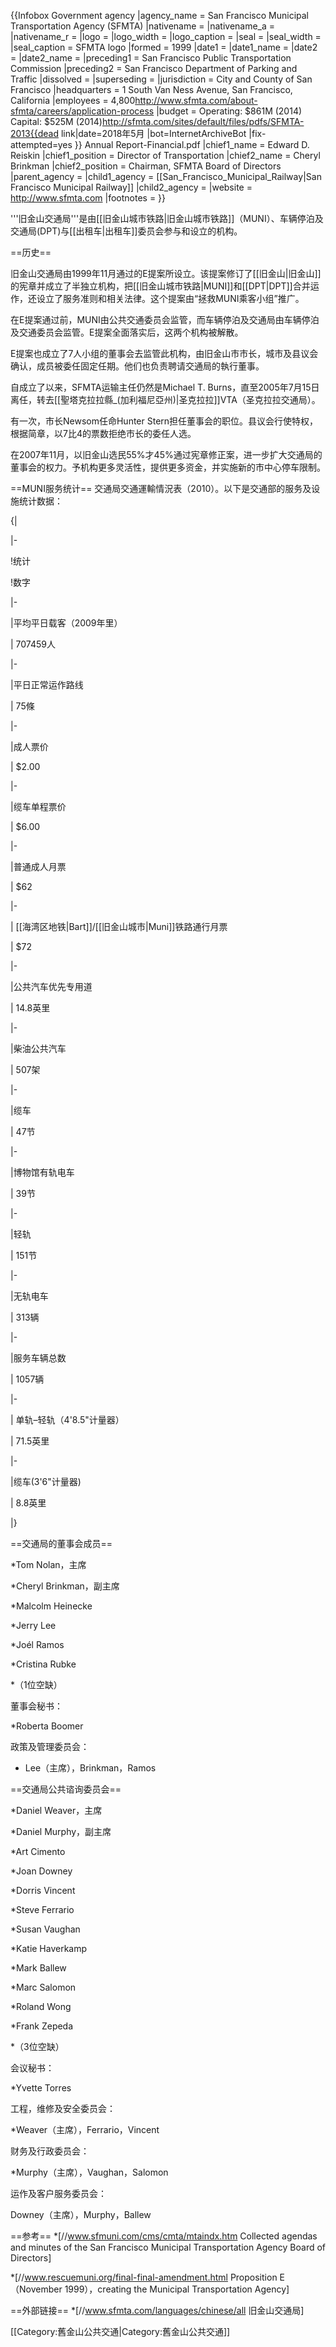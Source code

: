 {{Infobox Government agency
|agency_name     = San Francisco Municipal Transportation Agency (SFMTA)
|nativename      =
|nativename_a    =
|nativename_r    =
|logo            = <!-- 檔案不存在 Sfmta logo.png -->
|logo_width      =
|logo_caption    =
|seal            =
|seal_width      =
|seal_caption    = SFMTA logo
|formed          = 1999
|date1           =
|date1_name      =
|date2           =
|date2_name      =
|preceding1      = San Francisco Public Transportation Commission
|preceding2      = San Francisco Department of Parking and Traffic
|dissolved       =
|superseding     =
|jurisdiction    = City and County of San Francisco
|headquarters    = 1 South Van Ness Avenue, San Francisco, California
|employees       = 4,800<ref>http://www.sfmta.com/about-sfmta/careers/application-process</ref>
|budget          = Operating: $861M (2014)<br />Capital: $525M (2014)<ref>http://sfmta.com/sites/default/files/pdfs/SFMTA-2013{{dead link|date=2018年5月 |bot=InternetArchiveBot |fix-attempted=yes }} Annual Report-Financial.pdf</ref>
|chief1_name     = Edward D. Reiskin
|chief1_position = Director of Transportation
|chief2_name     = Cheryl Brinkman
|chief2_position = Chairman, SFMTA Board of Directors
|parent_agency   =
|child1_agency   = [[San_Francisco_Municipal_Railway|San Francisco Municipal Railway]]
|child2_agency   =
|website         = http://www.sfmta.com
|footnotes       =
}}

'''旧金山交通局'''是由[[旧金山城市铁路|旧金山城市铁路]]（MUNI）、车辆停泊及交通局(DPT)与[[出租车|出租车]]委员会参与和设立的机构。

==历史==

旧金山交通局由1999年11月通过的E提案所设立。该提案修订了[[旧金山|旧金山]]的宪章并成立了半独立机构，把[[旧金山城市铁路|MUNI]]和[[DPT|DPT]]合并运作，还设立了服务准则和相关法律。这个提案由“拯救MUNI乘客小组”推广。

在E提案通过前，MUNI由公共交通委员会监管，而车辆停泊及交通局由车辆停泊及交通委员会监管。E提案全面落实后，这两个机构被解散。

E提案也成立了7人小组的董事会去监管此机构，由旧金山市市长，城市及县议会确认，成员被委任固定任期。他们也负责聘请交通局的執行董事。

自成立了以来，SFMTA运输主任仍然是Michael T. Burns，直至2005年7月15日离任，转去[[聖塔克拉拉縣_(加利福尼亞州)|圣克拉拉]]VTA（圣克拉拉交通局）。

有一次，市长Newsom任命Hunter Stern担任董事会的职位。县议会行使特权，根据简章，以7比4的票数拒绝市长的委任人选。

在2007年11月，以旧金山选民55%才45%通过宪章修正案，进一步扩大交通局的董事会的权力。予机构更多灵活性，提供更多资金，并实施新的市中心停车限制。

==MUNI服务统计==
交通局交通運輸情況表（2010）。以下是交通部的服务及设施统计数据：

{|

|-

!统计

!数字

|-

|平均平日载客（2009年里）

| 707459人

|-

|平日正常运作路线

| 75條

|-

|成人票价

| $2.00

|-

|缆车单程票价

| $6.00

|-

|普通成人月票

| $62

|-

| [[海湾区地铁|Bart]]/[[旧金山城市|Muni]]铁路通行月票

| $72

|-

|公共汽车优先专用道

| 14.8英里

|-

|柴油公共汽车

| 507架

|-

|缆车

| 47节

|-

|博物馆有轨电车

| 39节

|-

|轻轨

| 151节

|-

|无轨电车

| 313辆

|-

|服务车辆总数

| 1057辆

|-

| 单轨–轻轨（4'8.5"计量器）

| 71.5英里

|-

|缆车(3'6"计量器)

| 8.8英里

|}

==交通局的董事会成员==

*Tom Nolan，主席

*Cheryl Brinkman，副主席

*Malcolm Heinecke

*Jerry Lee

*Joél Ramos

*Cristina Rubke

*（1位空缺）

董事会秘书：

*Roberta Boomer

政策及管理委员会：

* Lee（主席），Brinkman，Ramos

==交通局公共谘询委员会==

*Daniel Weaver，主席

*Daniel Murphy，副主席

*Art Cimento

*Joan Downey

*Dorris Vincent

*Steve Ferrario

*Susan Vaughan

*Katie Haverkamp

*Mark Ballew

*Marc Salomon

*Roland Wong

*Frank Zepeda

*（3位空缺）

会议秘书：

*Yvette Torres

工程，维修及安全委员会：

*Weaver（主席），Ferrario，Vincent

财务及行政委员会：

*Murphy（主席），Vaughan，Salomon

运作及客户服务委员会：

Downey（主席），Murphy，Ballew

==参考==
*[//www.sfmuni.com/cms/cmta/mtaindx.htm Collected agendas and minutes of the San Francisco Municipal Transportation Agency Board of Directors]

*[//www.rescuemuni.org/final-final-amendment.html Proposition E（November 1999），creating the Municipal Transportation Agency]

==外部链接==
*[//www.sfmta.com/languages/chinese/all 旧金山交通局]

[[Category:舊金山公共交通|Category:舊金山公共交通]]